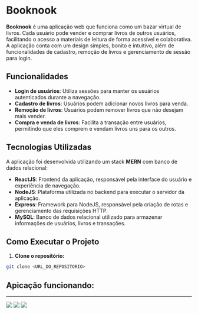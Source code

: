 # Booknook

**Booknook** é uma aplicação web que funciona como um bazar virtual de livros. Cada usuário pode vender e comprar livros de outros usuários, facilitando o acesso a materiais de leitura de forma acessível e colaborativa. A aplicação conta com um design simples, bonito e intuitivo, além de funcionalidades de cadastro, remoção de livros e gerenciamento de sessão para login.

## Funcionalidades

- **Login de usuários**: Utiliza sessões para manter os usuários autenticados durante a navegação.
- **Cadastro de livros**: Usuários podem adicionar novos livros para venda.
- **Remoção de livros**: Usuários podem remover livros que não desejam mais vender.
- **Compra e venda de livros**: Facilita a transação entre usuários, permitindo que eles comprem e vendam livros uns para os outros.

## Tecnologias Utilizadas

A aplicação foi desenvolvida utilizando um stack **MERN** com banco de dados relacional:

- **ReactJS**: Frontend da aplicação, responsável pela interface do usuário e experiência de navegação.
- **NodeJS**: Plataforma utilizada no backend para executar o servidor da aplicação.
- **Express**: Framework para NodeJS, responsável pela criação de rotas e gerenciamento das requisições HTTP.
- **MySQL**: Banco de dados relacional utilizado para armazenar informações de usuários, livros e transações.

## Como Executar o Projeto

1. **Clone o repositório:**

```bash
git clone <URL_DO_REPOSITORIO>

```
## Apicação funcionando:
<hr>
<img src="https://media.licdn.com/dms/image/v2/D4D2DAQEY0N-185xt0A/profile-treasury-image-shrink_800_800/profile-treasury-image-shrink_800_800/0/1728434489474?e=1729040400&v=beta&t=lg-EJBtsLwUUMimz2Hopdv6aMFjjJkl5zrXuzj-5qV8">
<img src="https://media.licdn.com/dms/image/v2/D4D2DAQFBTa5S3YwePA/profile-treasury-image-shrink_800_800/profile-treasury-image-shrink_800_800/0/1728434501584?e=1729040400&v=beta&t=iI3OMIo84Dh0_0UCOgD06h-PORVlzp2ndly9BGAh2y4">
<img src="https://media.licdn.com/dms/image/v2/D4D2DAQG3LIv3rNRMwQ/profile-treasury-image-shrink_800_800/profile-treasury-image-shrink_800_800/0/1728434516755?e=1729040400&v=beta&t=YaS6rFzg8W61qwZtWwn4xvh99vKGZbx6BgOkUnULSXI">
